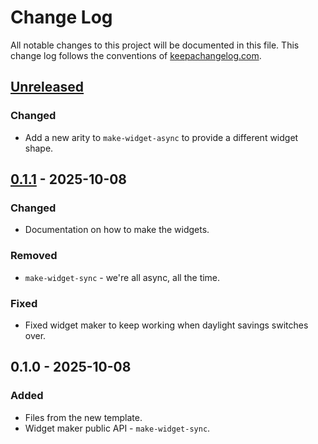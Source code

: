 # Change Log
All notable changes to this project will be documented in this file. This change log follows the conventions of [keepachangelog.com](https://keepachangelog.com/).

## [Unreleased]
### Changed
- Add a new arity to `make-widget-async` to provide a different widget shape.

## [0.1.1] - 2025-10-08
### Changed
- Documentation on how to make the widgets.

### Removed
- `make-widget-sync` - we're all async, all the time.

### Fixed
- Fixed widget maker to keep working when daylight savings switches over.

## 0.1.0 - 2025-10-08
### Added
- Files from the new template.
- Widget maker public API - `make-widget-sync`.

[Unreleased]: https://sourcehost.site/your-name/day2/compare/0.1.1...HEAD
[0.1.1]: https://sourcehost.site/your-name/day2/compare/0.1.0...0.1.1
